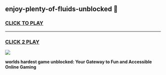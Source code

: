
## enjoy-plenty-of-fluids-unblocked 👋
<h3>
<a href="https://premium.freeplayer.one?title=enjoy-plenty-of-fluids-unblocked&ref=14F">CLICK TO PLAY</a></h3>
<hr>

<h3>
<a href="https://premium.freeplayer.one?title=enjoy-plenty-of-fluids-unblocked&ref=14F">CLICK 2 PLAY</a>
  
</h3>

<a href="https://premium.freeplayer.one?title=enjoy-plenty-of-fluids-unblocked&ref=12F/"><img src="https://clearcache.store/games.png"></a>


**worlds hardest game unblocked: Your Gateway to Fun and Accessible Online Gaming**
